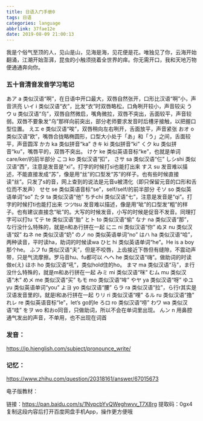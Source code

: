 ```yaml
---
title: 日语入门手册0
tags: 日语
categories: language
abbrlink: 37fae12e
date: 2019-08-09 21:00:13
---
```

我是个俗气至顶的人，见山是山，见海是海，见花便是花。唯独见了你，云海开始翻涌，江潮开始澎湃，昆虫的小触须挠着全世界的痒。你无需开口，我和天地万物便通通奔向你。

<!--more-->
### 五十音清音发音学习笔记

あア a 类似汉语“啊”，在日语中开口最大，双唇自然张开，口形比汉语“啊”小，声音洪亮
いイ i 类似汉语“衣”，比发“衣”时双唇略松，口角咧开较小，声音较尖
うウ u 类似汉语“乌”，双唇自然微启，嘴角微拉，双唇不突出，舌面较平，声音较弱。双唇不要象发“乌”那样向前突出，部分老师要求发音时后槽牙接触，以把握口型位置。
えエ e 类似汉语“唉”，双唇稍向左右咧开，舌面放平，声音紧张
おオ o 类似汉语“欧”，嘴唇合拢略椭圆形，口型大小处于「あ」和「う」之间，舌面较平，声音圆浑
かカ ka 类似拼音“ka”
きキ ki 类似拼音“ki”
くク ku 类似拼音“ku”，嘴唇平的，双唇不突出。
けケ ke 类似英语音标“ke”，也就是单词care/ker/的前半部分
こコ ko 类似汉语“扣”，
さサ sa 类似汉语“仨”
しシshi 类似汉语“西”，注意是发音是“xi”。打字的时候打si也能打出来
すス su 发音难以描述，不能直接发成“苏”，像是用“丝”的口型发“苏”的样子。也有些时候直接读“丝”。只发了s的音，网上查到的说法是元音u被清化（即只保留元音的口形和舌位而不发声）
せセ se 类似英语音标“se”，self/self/的前半部分
そソ so 类似英语单词“so”
たタ ta 类似汉语“他”
ちチchi 类似汉语“七”，注意是发音是“qi”。打字的时候打ti也能打出来
つツtsu 发音难以描述，像是用“呲”的口型发“粗”的样子。也有建议直接念“呲”的。大写的时候发音，小写的时候是促音不发音。同理打字可以打tu
てテ te 类似汉语“胎”
とト to 类似汉语“偷”
なナ na 类似汉语“那”，な行没什么特殊的，就是n和あ行拼在一起
にニ ni 类似汉语“你”
ぬヌ nu 类似汉语“奴”
ねネ ne 类似汉语“奶”
のノ no 类似英语单词“no”
はハ ha 类似汉语“哈”，两种读音，平时读ha，助词的时候读wa
ひヒ hi 类似英语单词“he”。He is a boy那个he。
ふフ fu 类似汉语“夫”，但是不咬唇，上齿接近下唇但有缝隙，不震动声带，只是气流摩擦。罗马音hu、fu都可以
へヘ he 类似汉语“嗨”。做助词的时读做e(え)
ほホ ho 类似汉语“吼”，类似hold住的ho。
まマ ma 类似汉语“马”，ま行没什么特殊的，就是m和あ行拼在一起
みミ mi 类似汉语“咪”
むム mu 类似汉语“木”
めメ me 类似汉语“买”
もモ mo 类似汉语“哞”
やヤ ya 类似汉语“呀”
ゆユ yu 类似英语单词“you”
よヨ yo 类似汉语“腰”
らラ ra 类似汉语“拉”，ら行r其实是汉语发音里的l，就是l和あ行拼在一起
りリ ri 类似汉语“哩”
るル ru 类似汉语“撸”
れレ re 类似英语音标“le”，let’s go的le
ろロ ro 类似汉语“唠”
わワ wa 类似汉语“哇”
をヲ wo 和おo同音，只做助词，所以不会在单词里出现。
んン n 用鼻腔通气发出的声音，不单用，也不出现在词首
### 发音：
https://jp.hjenglish.com/subject/pronounce_write/

### 记忆：
https://www.zhihu.com/question/20318161/answer/67015673


电子版教材：

链接：https://pan.baidu.com/s/1NvpcbYvQWeghwvv_T7X8rg 
提取码：0gx4 
复制这段内容后打开百度网盘手机App，操作更方便哦
